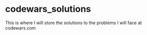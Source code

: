 # codewars_solutions
This is where I will store the solutions to the problems I will face at codewars.com
